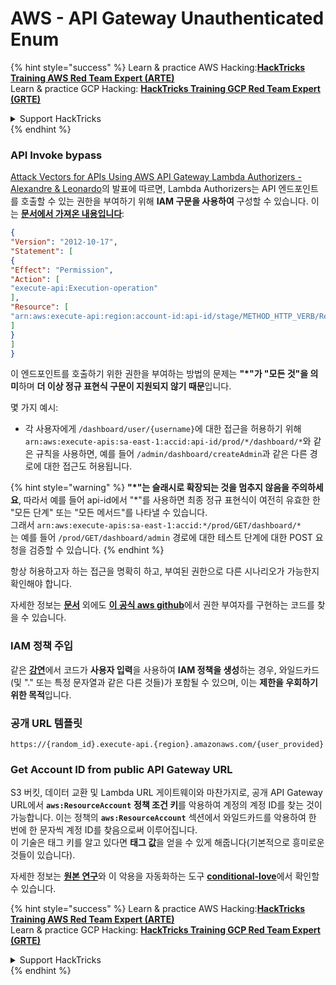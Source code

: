 # AWS - API Gateway Unauthenticated Enum

{% hint style="success" %}
Learn & practice AWS Hacking:<img src="../../../.gitbook/assets/image (1).png" alt="" data-size="line">[**HackTricks Training AWS Red Team Expert (ARTE)**](https://training.hacktricks.xyz/courses/arte)<img src="../../../.gitbook/assets/image (1).png" alt="" data-size="line">\
Learn & practice GCP Hacking: <img src="../../../.gitbook/assets/image (2).png" alt="" data-size="line">[**HackTricks Training GCP Red Team Expert (GRTE)**<img src="../../../.gitbook/assets/image (2).png" alt="" data-size="line">](https://training.hacktricks.xyz/courses/grte)

<details>

<summary>Support HackTricks</summary>

* Check the [**subscription plans**](https://github.com/sponsors/carlospolop)!
* **Join the** 💬 [**Discord group**](https://discord.gg/hRep4RUj7f) or the [**telegram group**](https://t.me/peass) or **follow** us on **Twitter** 🐦 [**@hacktricks\_live**](https://twitter.com/hacktricks\_live)**.**
* **Share hacking tricks by submitting PRs to the** [**HackTricks**](https://github.com/carlospolop/hacktricks) and [**HackTricks Cloud**](https://github.com/carlospolop/hacktricks-cloud) github repos.

</details>
{% endhint %}

### API Invoke bypass

[Attack Vectors for APIs Using AWS API Gateway Lambda Authorizers - Alexandre & Leonardo](https://www.youtube.com/watch?v=bsPKk7WDOnE)의 발표에 따르면, Lambda Authorizers는 API 엔드포인트를 호출할 수 있는 권한을 부여하기 위해 **IAM 구문을 사용하여** 구성할 수 있습니다. 이는 [**문서에서 가져온 내용입니다**](https://docs.aws.amazon.com/apigateway/latest/developerguide/api-gateway-control-access-using-iam-policies-to-invoke-api.html):
```json
{
"Version": "2012-10-17",
"Statement": [
{
"Effect": "Permission",
"Action": [
"execute-api:Execution-operation"
],
"Resource": [
"arn:aws:execute-api:region:account-id:api-id/stage/METHOD_HTTP_VERB/Resource-path"
]
}
]
}
```
이 엔드포인트를 호출하기 위한 권한을 부여하는 방법의 문제는 **"\*"가 "모든 것"을 의미**하며 **더 이상 정규 표현식 구문이 지원되지 않기 때문**입니다.

몇 가지 예시:

* 각 사용자에게 `/dashboard/user/{username}`에 대한 접근을 허용하기 위해 `arn:aws:execute-apis:sa-east-1:accid:api-id/prod/*/dashboard/*`와 같은 규칙을 사용하면, 예를 들어 `/admin/dashboard/createAdmin`과 같은 다른 경로에 대한 접근도 허용됩니다.

{% hint style="warning" %}
**"\*"는 슬래시로 확장되는 것을 멈추지 않음을 주의하세요**, 따라서 예를 들어 api-id에서 "\*"를 사용하면 최종 정규 표현식이 여전히 유효한 한 "모든 단계" 또는 "모든 메서드"를 나타낼 수 있습니다.\
그래서 `arn:aws:execute-apis:sa-east-1:accid:*/prod/GET/dashboard/*`\
는 예를 들어 `/prod/GET/dashboard/admin` 경로에 대한 테스트 단계에 대한 POST 요청을 검증할 수 있습니다.
{% endhint %}

항상 허용하고자 하는 접근을 명확히 하고, 부여된 권한으로 다른 시나리오가 가능한지 확인해야 합니다.

자세한 정보는 [**문서**](https://docs.aws.amazon.com/apigateway/latest/developerguide/api-gateway-control-access-using-iam-policies-to-invoke-api.html) 외에도 [**이 공식 aws github**](https://github.com/awslabs/aws-apigateway-lambda-authorizer-blueprints/tree/master/blueprints)에서 권한 부여자를 구현하는 코드를 찾을 수 있습니다.

### IAM 정책 주입

같은 [**강연**](https://www.youtube.com/watch?v=bsPKk7WDOnE)에서 코드가 **사용자 입력**을 사용하여 **IAM 정책을 생성**하는 경우, 와일드카드(및 "." 또는 특정 문자열과 같은 다른 것들)가 포함될 수 있으며, 이는 **제한을 우회하기 위한 목적**입니다.

### 공개 URL 템플릿
```
https://{random_id}.execute-api.{region}.amazonaws.com/{user_provided}
```
### Get Account ID from public API Gateway URL

S3 버킷, 데이터 교환 및 Lambda URL 게이트웨이와 마찬가지로, 공개 API Gateway URL에서 **`aws:ResourceAccount`** **정책 조건 키**를 악용하여 계정의 계정 ID를 찾는 것이 가능합니다. 이는 정책의 **`aws:ResourceAccount`** 섹션에서 와일드카드를 악용하여 한 번에 한 문자씩 계정 ID를 찾음으로써 이루어집니다.\
이 기술은 태그 키를 알고 있다면 **태그 값**을 얻을 수 있게 해줍니다(기본적으로 흥미로운 것들이 있습니다).

자세한 정보는 [**원본 연구**](https://blog.plerion.com/conditional-love-for-aws-metadata-enumeration/)와 이 악용을 자동화하는 도구 [**conditional-love**](https://github.com/plerionhq/conditional-love/)에서 확인할 수 있습니다.

{% hint style="success" %}
Learn & practice AWS Hacking:<img src="../../../.gitbook/assets/image (1).png" alt="" data-size="line">[**HackTricks Training AWS Red Team Expert (ARTE)**](https://training.hacktricks.xyz/courses/arte)<img src="../../../.gitbook/assets/image (1).png" alt="" data-size="line">\
Learn & practice GCP Hacking: <img src="../../../.gitbook/assets/image (2).png" alt="" data-size="line">[**HackTricks Training GCP Red Team Expert (GRTE)**<img src="../../../.gitbook/assets/image (2).png" alt="" data-size="line">](https://training.hacktricks.xyz/courses/grte)

<details>

<summary>Support HackTricks</summary>

* Check the [**subscription plans**](https://github.com/sponsors/carlospolop)!
* **Join the** 💬 [**Discord group**](https://discord.gg/hRep4RUj7f) or the [**telegram group**](https://t.me/peass) or **follow** us on **Twitter** 🐦 [**@hacktricks\_live**](https://twitter.com/hacktricks\_live)**.**
* **Share hacking tricks by submitting PRs to the** [**HackTricks**](https://github.com/carlospolop/hacktricks) and [**HackTricks Cloud**](https://github.com/carlospolop/hacktricks-cloud) github repos.

</details>
{% endhint %}
